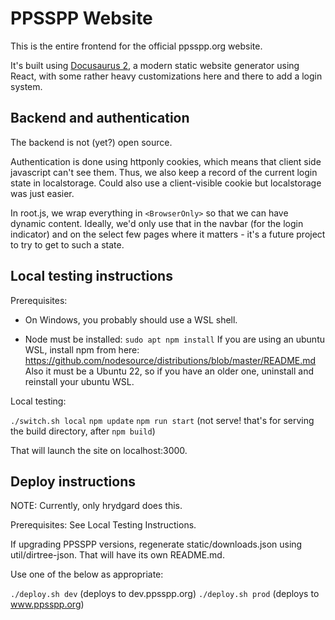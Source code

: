 # PPSSPP Website

This is the entire frontend for the official ppsspp.org website.

It's built using [Docusaurus 2](https://docusaurus.io/), a modern static website generator using React,
with some rather heavy customizations here and there to add a login system.

## Backend and authentication

The backend is not (yet?) open source.

Authentication is done using httponly cookies, which means that client side javascript can't see them.
Thus, we also keep a record of the current login state in localstorage. Could also use a client-visible cookie
but localstorage was just easier.

In root.js, we wrap everything in `<BrowserOnly>` so that we can have dynamic content. Ideally, we'd only use that in the navbar (for the login indicator) and on the select few pages where it matters - it's a future project to try to get to such a state.

## Local testing instructions

Prerequisites:

* On Windows, you probably should use a WSL shell.

* Node must be installed: `sudo apt npm install`
  If you are using an ubuntu WSL, install npm from here: https://github.com/nodesource/distributions/blob/master/README.md
  Also it must be a Ubuntu 22, so if you have an older one, uninstall and reinstall your ubuntu WSL.

Local testing:

`./switch.sh local`
`npm update`
`npm run start`  (not serve! that's for serving the build directory, after `npm build`)

That will launch the site on localhost:3000.

## Deploy instructions

NOTE: Currently, only hrydgard does this.

Prerequisites: See Local Testing Instructions.

If upgrading PPSSPP versions, regenerate static/downloads.json using util/dirtree-json.
That will have its own README.md.

Use one of the below as appropriate:

`./deploy.sh dev`  (deploys to dev.ppsspp.org)
`./deploy.sh prod` (deploys to www.ppsspp.org)